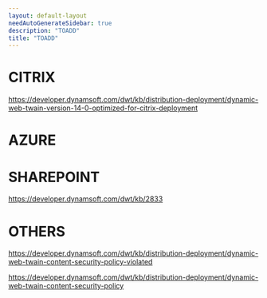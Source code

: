```yaml
---
layout: default-layout
needAutoGenerateSidebar: true
description: "TOADD"
title: "TOADD"
---
```


# CITRIX
https://developer.dynamsoft.com/dwt/kb/distribution-deployment/dynamic-web-twain-version-14-0-optimized-for-citrix-deployment

# AZURE

# SHAREPOINT
https://developer.dynamsoft.com/dwt/kb/2833

# OTHERS
https://developer.dynamsoft.com/dwt/kb/distribution-deployment/dynamic-web-twain-content-security-policy-violated

https://developer.dynamsoft.com/dwt/kb/distribution-deployment/dynamic-web-twain-content-security-policy

